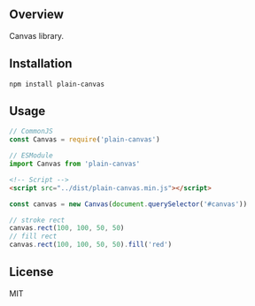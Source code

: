 ## Overview

Canvas library.

## Installation

```
npm install plain-canvas
```

## Usage

```js
// CommonJS
const Canvas = require('plain-canvas')
```

```js
// ESModule
import Canvas from 'plain-canvas'
```

```html
<!-- Script -->
<script src="../dist/plain-canvas.min.js"></script>
```

```js
const canvas = new Canvas(document.querySelector('#canvas'))

// stroke rect
canvas.rect(100, 100, 50, 50)
// fill rect
canvas.rect(100, 100, 50, 50).fill('red')
```

## License

MIT
